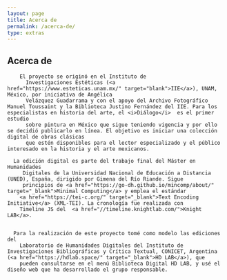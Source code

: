 ```yaml
---
layout: page
title: Acerca de
permalink: /acerca-de/
type: extras
---
```


## Acerca de

        El proyecto se originó en el Instituto de
          Investigaciones Estéticas (<a href="https://www.esteticas.unam.mx/" target="blank">IIE</a>), UNAM, México, por iniciativa de Angélica 
          Velázquez Guadarrama y con el apoyo del Archivo Fotográfico Manuel Toussaint y la Biblioteca Justino Fernández del IIE. Para los especialistas en historia del arte, el <i>Diálogo</i>  es el primer estudio 
          sobre pintura en México que sigue teniendo vigencia y por ello se decidió publicarlo en línea. El objetivo es iniciar una colección digital de obras clásicas 
          que estén disponibles para el lector especializado y el público interesado en la historia y el arte mexicanos.

      La edición digital es parte del trabajo final del Máster en Humanidades
         Digitales de la Universidad Nacional de Educación a Distancia (UNED), España, dirigido por Gimena del Río Riande. Sigue 
         principios de <a href="https://go-dh.github.io/mincomp/about/" target="_blank">Minimal Computing</a> y emplea el estándar 
        <a href="https://tei-c.org/" target="_blank">Text Encoding Initiative</a> (XML-TEI). La cronología fue realizada con 
        Timeline JS del  <a href="//timeline.knightlab.com/">Knight LAB</a>.
      
        
      Para la realización de este proyecto tomé como modelo las ediciones del 
        Laboratorio de Humanidades Digitales del Instituto de Investigaciones Bibliográficas y Crítica Textual, CONICET, Argentina (<a href="https://hdlab.space/" target="_blank">HD LAB</a>), que
        pueden consultarse en el menú Biblioteca Digital HD LAB, y usé el diseño web que ha desarrollado el grupo responsable.
    


